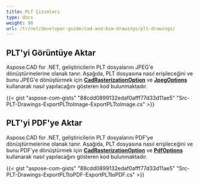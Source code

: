 ```yaml
---
title: PLT Çizimleri
type: docs
weight: 90
url: /tr/net/developer-guide/cad-and-bim-drawings/plt-drawings/
---
```


## **PLT'yi Görüntüye Aktar**

Aspose.CAD for .NET, geliştiricilerin PLT dosyalarını JPEG'e dönüştürmelerine olanak tanır. Aşağıda, PLT dosyasına nasıl erişileceğini ve bunu JPEG'e dönüştürmek için [**CadRasterizationOption**](https://reference.aspose.com/cad/net/aspose.cad.imageoptions/cadrasterizationoptions) ve [**JpegOptions**](https://reference.aspose.com/cad/net/aspose.cad.imageoptions/jpegoptions) kullanarak nasıl yapılacağını gösteren kod bulunmaktadır.

{{< gist "aspose-com-gists" "88cdd0899132edaf0afff77d33d11ae5" "Src-PLT-Drawings-ExportPLTtoImage-ExportPLTtoImage.cs" >}}

## **PLT'yi PDF'ye Aktar**

Aspose.CAD for .NET, geliştiricilerin PLT dosyalarını PDF'ye dönüştürmelerine olanak tanır. Aşağıda, PLT dosyasına nasıl erişileceğini ve bunu PDF'ye dönüştürmek için [**CadRasterizationOption**](https://reference.aspose.com/cad/net/aspose.cad.imageoptions/cadrasterizationoptions) ve [**PdfOptions**](https://reference.aspose.com/cad/net/aspose.cad.imageoptions/pdfoptions) kullanarak nasıl yapılacağını gösteren kod bulunmaktadır.

{{< gist "aspose-com-gists" "88cdd0899132edaf0afff77d33d11ae5" "Src-PLT-Drawings-ExportPLTtoPDF-ExportPLTtoPDF.cs" >}}
